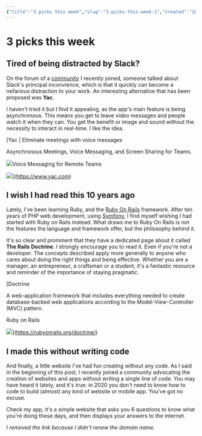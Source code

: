 ```yaml
---
{"title":"3 picks this week","slug":"3-picks-this-week-1","created":"2020-05-02T09:00:00.000Z","updated":"2024-12-07T22:10:41.120+01:00","dg-publish":true,"dg-list-home":true,"project":["[[noobthink.com]]"],"tags":[],"permalink":"/projects/digital-garden/articles/3-picks-this-week-1/","dgPassFrontmatter":true}
---
```


# 3 picks this week
## **Tired of being distracted by Slack?**

On the forum of a [community](https://makerpad.co/?target=_blank) I recently joined, someone talked about Slack's principal inconvience, which is that it quickly can become a nefarious distraction to your work. An interesting alternative that has been proposed was **Yac**.

I haven't tried it but I find it appealing, as the app's main feature is being asynchronous. This means you get to leave video messages and people watch it when they can. You get the benefit or image and sound without the necessity to interact in real-time. I like the idea.

[Yac | Eliminate meetings with voice messages

Asynchronous Meetings, Voice Messaging, and Screen Sharing for Teams.

![](https://assets.website-files.com/5c672247e85a7c6e58565d6e/5e701f0608830f41fcf24acf_webclip.png)Voice Messaging for Remote Teams

![](https://assets.website-files.com/5c672247e85a7c6e58565d6e/5ef63198328bb86d94a93a3f_opengraph_1600x630.png)](https://www.yac.com)

## **I wish I had read this 10 years ago**

Lately, I've been learning Ruby, and the [Ruby On Rails](https://rubyonrails.org/?target=_blank) framework. After ten years of PHP web development, using [Symfony](https://symfony.com/?target=_blank), I find myself wishing I had started with Ruby on Rails instead. What draws me to Ruby On Rails is not the features the language and framework offer, but the philosophy behind it.

It's so clear and prominent that they have a dedicated page about it called **The Rails Doctrine**. I strongly encourage you to read it. Even if you're not a developer. The concepts described apply more generally to anyone who cares about doing the right things and being effective. Whether you are a manager, an entrepreneur, a craftsman or a student, it's a fantastic resource and reminder of the importance of staying pragmatic.

[Doctrine

A web-application framework that includes everything needed to create database-backed web applications according to the Model-View-Controller (MVC) pattern.

Ruby on Rails

![](https://avatars.githubusercontent.com/u/4223)](https://rubyonrails.org/doctrine/)

## **I made this without writing code**

And finally, a little website I've had fun creating without any code. As I said in the beginning of this post, I recently joined a community advocating the creation of websites and apps without writing a single line of code. You may have heard it lately, and it's true: in 2020 you don't need to know how to code to build (almost) any kind of website or mobile app. You've got no excuse.

Check my app, it's a simple website that asks you 6 questions to know what you're doing these days, and then displays your answers to the internet.

_I removed the link because I didn't renew the domain name._
